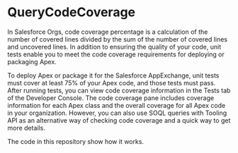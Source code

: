 # QueryCodeCoverage
In Salesforce Orgs, code coverage percentage is a calculation of the number of covered lines divided by the sum of the number of covered lines and uncovered lines.  In addition to ensuring the quality of your code, unit tests enable you to meet the code coverage requirements for deploying or packaging Apex. 

To deploy Apex or package it for the Salesforce AppExchange, unit tests must cover at least 75% of your Apex code, and those tests must pass.  After running tests, you can view code coverage information in the Tests tab of the Developer Console. The code coverage pane includes coverage information for each Apex class and the overall coverage for all Apex code in your organization.  However, you can also use SOQL queries with Tooling API as an alternative way of checking code coverage and a quick way to get more details. 

The code in this repository show how it works.
